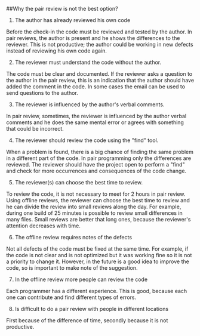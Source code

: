 ##Why the pair review is not the best option?

1) The author has already reviewed his own code

Before the check-in the code must be reviewed and tested by the author. In pair reviews, the author is present and he shows the differences to the reviewer. This is not productive; the author could be working in new defects instead of reviewing his own code again.

2) The reviewer must understand the code without the author.

The code must be clear and documented. If the reviewer asks a question to the author in the pair review, this is an indication that the author should have added the comment in the code. In some cases the email can be used to send questions to the author.

3) The reviewer is influenced by the author's verbal comments.

In pair review, sometimes, the reviewer is influenced by the author verbal comments and he does the same mental error or agrees with something that could be incorrect.

4) The reviewer should review the code using the "find" tool.

When a problem is found, there is a big chance of finding the same problem in a different part of the code. In pair programming only the differences are reviewed. The reviewer should have the project open to perform a "find" and check for more occurrences and consequences of the code change.

5) The reviewer(s) can choose the best time to review.

To review the code, it is not necessary to meet for 2 hours in pair review. Using offline reviews, the reviewer can choose the best time to review and he can divide the review into small reviews along the day. For example, during one build of 25 minutes is possible to review small differences in many files. Small reviews are better that long ones, because the reviewer's attention decreases with time.

6) The offline review requires notes of the defects

Not all defects of the code must be fixed at the same time. For example, if the code is not clear and is not optimized but it was working fine so it is not a priority to change it. However, in the future is a good idea to improve the code, so is important to make note of the suggestion.

7) In the offline review more people can review the code

Each programmer has a different experience. This is good, because each one can contribute and find different types of errors.

8) Is difficult to do a pair review with people in different locations

First because of the difference of time, secondly because it is not productive. 
